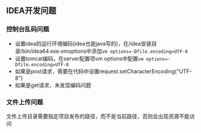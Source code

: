 ## IDEA开发问题
### 控制台乱码问题
- 设置idea的运行环境编码(idea也是java写的)，在/idea安装目录/bin/idea64.exe.vmoptions中添加`vm options=-Dfile.encoding=UTF-8`
- 设置tomcat编码，在server配置项vm options中配置`vm options=-Dfile.encoding=UTF-8`
- 如果是post请求，需要在代码中设置request.setCharacterEncoding("UTF-8")
- 如果是get请求，未发现编码问题
### 文件上传问题
文件上传目录需要指定项目发布的路径，而不是当前路径，否则会出现资源不能访问